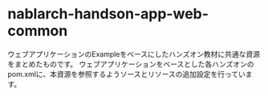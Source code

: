 nablarch-handson-app-web-common
===============================
ウェブアプリケーションのExampleをベースにしたハンズオン教材に共通な資源をまとめたものです。
ウェブアプリケーションをベースとした各ハンズオンのpom.xmlに、本資源を参照するようソースとリソースの追加設定を行っています。